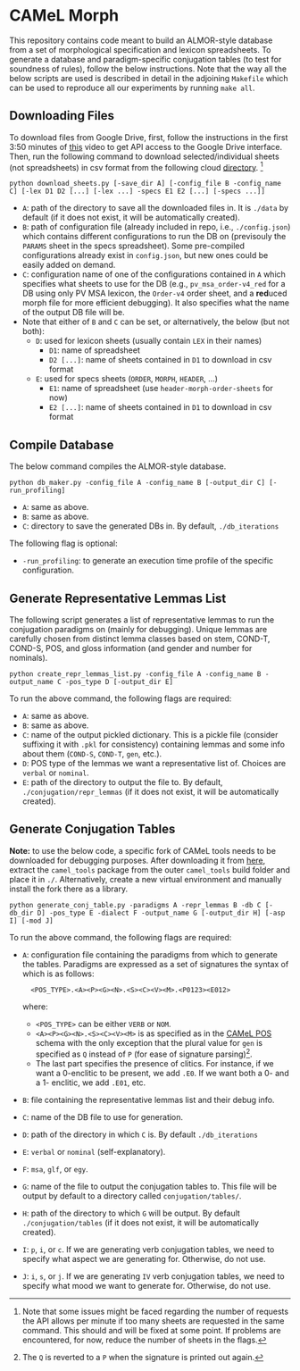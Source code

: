 # CAMeL Morph

This repository contains code meant to build an ALMOR-style database from a set of morphological specification and lexicon spreadsheets. To generate a database and paradigm-specific conjugation tables (to test for soundness of rules), follow the below instructions. Note that the way all the below scripts are used is described in detail in the adjoining `Makefile` which can be used to reproduce all our experiments by running `make all`.

## Downloading Files

To download files from Google Drive, first, follow the instructions in the first 3:50 minutes of [this](https://www.youtube.com/watch?v=bu5wXjz2KvU) video to get API access to the Google Drive interface. Then, run the following command to download selected/individual sheets (not spreadsheets) in csv format from the following cloud [directory](https://drive.google.com/drive/folders/1yRq5PZ7rwQKzGCIIcoVPvgbTLHrkkxpE). [^1]

    python download_sheets.py [-save_dir A] [-config_file B -config_name C] [-lex D1 D2 [...] [-lex ...] -specs E1 E2 [...] [-specs ...]]

- `A`: path of the directory to save all the downloaded files in. It is `./data` by default (if it does not exist, it will be automatically created).
- `B`: path of configuration file (already included in repo, i.e., `./config.json`) which contains different configurations to run the DB on (previsouly the `PARAMS` sheet in the specs spreadsheet). Some pre-compiled configurations already exist in `config.json`, but new ones could be easily added on demand.
- `C`: configuration name of one of the configurations contained in `A` which specifies what sheets to use for the DB (e.g., `pv_msa_order-v4_red` for a DB using only PV MSA lexicon, the `Order-v4` order sheet, and a **red**uced morph file for more efficient debugging). It also specifies what the name of the output DB file will be.
- Note that either of `B` and `C` can be set, or alternatively, the below (but not both):
  - `D`: used for lexicon sheets (usually contain `LEX` in their names)
    - `D1`: name of spreadsheet
    - `D2 [...]`: name of sheets contained in `D1` to download in csv format
  - `E`: used for specs sheets (`ORDER`, `MORPH`, `HEADER`, ...)
    - `E1`: name of spreadsheet (use `header-morph-order-sheets` for now)
    - `E2 [...]`: name of sheets contained in `D1` to download in csv format

## Compile Database

The below command compiles the ALMOR-style database.

    python db_maker.py -config_file A -config_name B [-output_dir C] [-run_profiling]

- `A`: same as above.
- `B`: same as above.
- `C`: directory to save the generated DBs in. By default, `./db_iterations`

The following flag is optional:

- `-run_profiling`: to generate an execution time profile of the specific configuration.

## Generate Representative Lemmas List

The following script generates a list of representative lemmas to run the conjugation paradigms on (mainly for debugging). Unique lemmas are carefully chosen from distinct lemma classes based on stem, COND-T, COND-S, POS, and gloss information (and gender and number for nominals).

    python create_repr_lemmas_list.py -config_file A -config_name B -output_name C -pos_type D [-output_dir E]

To run the above command, the following flags are required:

- `A`: same as above.
- `B`: same as above.
- `C`: name of the output pickled dictionary. This is a pickle file (consider suffixing it with `.pkl` for consistency) containing lemmas and some info about them (`COND-S`, `COND-T`, `gen`, etc.).
- `D`: POS type of the lemmas we want a representative list of. Choices are `verbal` or `nominal`.
- `E`: path of the directory to output the file to. By default, `./conjugation/repr_lemmas` (if it does not exist, it will be automatically created).

## Generate Conjugation Tables

**Note:** to use the below code, a specific fork of CAMeL tools needs to be downloaded for debugging purposes. After downloading it from [here](https://github.com/christios/camel_tools/tree/master), extract the `camel_tools` package from the outer `camel_tools` build folder and place it in `./`. Alternatively, create a new virtual environment and manually install the fork there as a library.

    python generate_conj_table.py -paradigms A -repr_lemmas B -db C [-db_dir D] -pos_type E -dialect F -output_name G [-output_dir H] [-asp I] [-mod J]

To run the above command, the following flags are required:

- `A`: configuration file containing the paradigms from which to generate the tables. Paradigms are expressed as a set of signatures the syntax of which is as follows:

        <POS_TYPE>.<A><P><G><N>.<S><C><V><M>.<P0123><E012>
    where:

  - `<POS_TYPE>` can be either `VERB` or `NOM`.
  - `<A><P><G><N>.<S><C><V><M>` is as specified as in the [CAMeL POS](https://camel-guidelines.readthedocs.io/en/latest/morphology/) schema with the only exception that the plural value for `gen` is specified as `Q` instead of `P` (for ease of signature parsing)[^2].
  - The last part specifies the presence of clitics. For instance, if we want a 0-enclitic to be present, we add `.E0`. If we want both a 0- and a 1- enclitic, we add `.E01`, etc.
  
- `B`: file containing the representative lemmas list and their debug info.
- `C`: name of the DB file to use for generation.
- `D`: path of the directory in which `C` is. By default `./db_iterations`
- `E`: `verbal` or `nominal` (self-explanatory).
- `F`: `msa`, `glf`, or `egy`.
- `G`: name of the file to output the conjugation tables to. This file will be output by default to a directory called `conjugation/tables/`.
- `H`: path of the directory to which `G` will be output. By default `./conjugation/tables` (if it does not exist, it will be automatically created).
- `I`: `p`, `i`, or `c`. If we are generating verb conjugation tables, we need to specify what aspect we are generating for. Otherwise, do not use.
- `J`: `i`, `s`, or `j`. If we are generating `IV` verb conjugation tables, we need to specify what mood we want to generate for. Otherwise, do not use.

[^1]: Note that some issues might be faced regarding the number of requests the API allows per minute if too many sheets are requested in the same command. This should and will be fixed at some point. If problems are encountered, for now, reduce the number of sheets in the flags.
[^2]: The `Q` is reverted to a `P` when the signature is printed out again.
